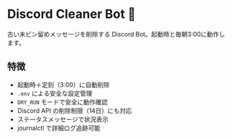 # Discord Cleaner Bot 🧹

古い未ピン留めメッセージを削除する Discord Bot。起動時と毎朝3:00に動作します。

## 特徴
- 起動時＋定刻（3:00）に自動削除
- `.env` による安全な設定管理
- `DRY_RUN` モードで安全に動作確認
- Discord API の削除制限（14日）にも対応
- ステータスメッセージで状況表示
- journalctl で詳細ログ追跡可能
